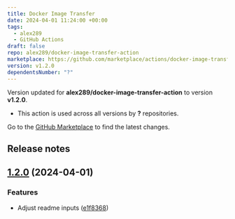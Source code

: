 ```yaml
---
title: Docker Image Transfer
date: 2024-04-01 11:24:00 +00:00
tags:
  - alex289
  - GitHub Actions
draft: false
repo: alex289/docker-image-transfer-action
marketplace: https://github.com/marketplace/actions/docker-image-transfer
version: v1.2.0
dependentsNumber: "?"
---
```



Version updated for **alex289/docker-image-transfer-action** to version **v1.2.0**.
- This action is used across all versions by **?** repositories.

Go to the [GitHub Marketplace](https://github.com/marketplace/actions/docker-image-transfer) to find the latest changes.

## Release notes

## [1.2.0](https://github.com/alex289/docker-image-transfer-action/compare/v1.1.0...v1.2.0) (2024-04-01)


### Features

* Adjust readme inputs ([e1f8368](https://github.com/alex289/docker-image-transfer-action/commit/e1f8368271943cf6a66ec7762799bceefce65508))
